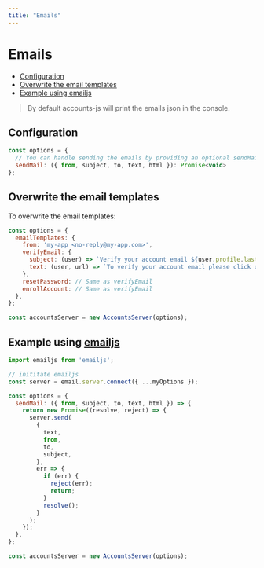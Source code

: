 ```yaml
---
title: "Emails"
---
```


# Emails

* [Configuration](#configuration)
* [Overwrite the email templates](#overwrite-the-email-templates)
* [Example using emailjs](#example-using-emailjs)

> By default accounts-js will print the emails json in the console.

## Configuration

```javascript
const options = {
  // You can handle sending the emails by providing an optional sendMail function
  sendMail: ({ from, subject, to, text, html }): Promise<void>
};
```

## Overwrite the email templates

To overwrite the email templates:

```javascript
const options = {
  emailTemplates: {
    from: 'my-app <no-reply@my-app.com>',
    verifyEmail: {
      subject: (user) => `Verify your account email ${user.profile.lastname}`,
      text: (user, url) => `To verify your account email please click on this link: ${url}`,
    },
    resetPassword: // Same as verifyEmail
    enrollAccount: // Same as verifyEmail
  },
};

const accountsServer = new AccountsServer(options);
```

## Example using [emailjs](https://github.com/eleith/emailjs)

```javascript
import emailjs from 'emailjs';

// inititate emailjs
const server = email.server.connect({ ...myOptions });

const options = {
  sendMail: ({ from, subject, to, text, html }) => {
    return new Promise((resolve, reject) => {
      server.send(
        {
          text,
          from,
          to,
          subject,
        },
        err => {
          if (err) {
            reject(err);
            return;
          }
          resolve();
        }
      );
    });
  },
};

const accountsServer = new AccountsServer(options);
```

